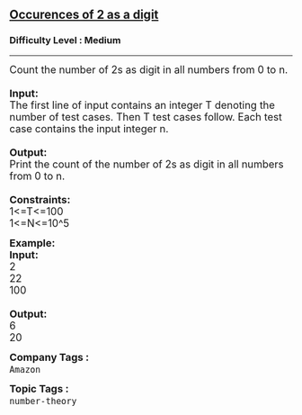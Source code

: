 <h2><a href="https://www.geeksforgeeks.org/problems/occurences-of-2-as-a-digit/1?page=4&difficulty=Medium&status=unsolved&sortBy=accuracy">Occurences of 2 as a digit</a></h2><h3>Difficulty Level : Medium</h3><hr><div class="problems_problem_content__Xm_eO"><p><span style="font-size:18px">Count the number of 2s as digit in all numbers from 0 to n.<br>
<br>
<strong>Input:</strong><br>
The first line of input contains an integer T denoting the number of test cases. Then T test cases follow. Each test case contains the input integer n.<br>
<br>
<strong>Output:</strong><br>
Print the count of the number of 2s as digit in all numbers from 0 to n.<br>
<br>
<strong>Constraints:</strong><br>
1&lt;=T&lt;=100<br>
1&lt;=N&lt;=10^5</span></p>

<p><span style="font-size:18px"><strong>Example:<br>
Input:</strong><br>
2<br>
22<br>
100<br>
<br>
<strong>Output:</strong><br>
6<br>
20</span></p>
</div><p><span style=font-size:18px><strong>Company Tags : </strong><br><code>Amazon</code>&nbsp;<br><p><span style=font-size:18px><strong>Topic Tags : </strong><br><code>number-theory</code>&nbsp;